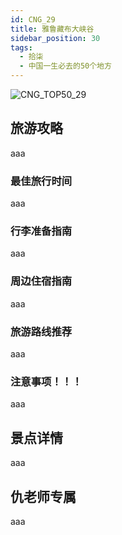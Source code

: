 ```yaml
---
id: CNG_29
title: 雅鲁藏布大峡谷
sidebar_position: 30
tags:
  - 拾柒
  - 中国一生必去的50个地方
---
```

![CNG_TOP50_29](/img/love/CNG_TOP50/29.png)

## 旅游攻略

aaa

### 最佳旅行时间

aaa

### 行李准备指南

aaa

### 周边住宿指南

aaa

### 旅游路线推荐

aaa

### 注意事项！！！

aaa

## 景点详情

aaa

## 仇老师专属

aaa
